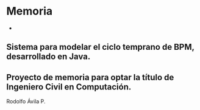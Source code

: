 # Memoria
-
Sistema para modelar el ciclo temprano de BPM, desarrollado en Java.
-
Proyecto de memoria para optar la título de Ingeniero Civil en Computación.
-
Rodolfo Ávila P.
